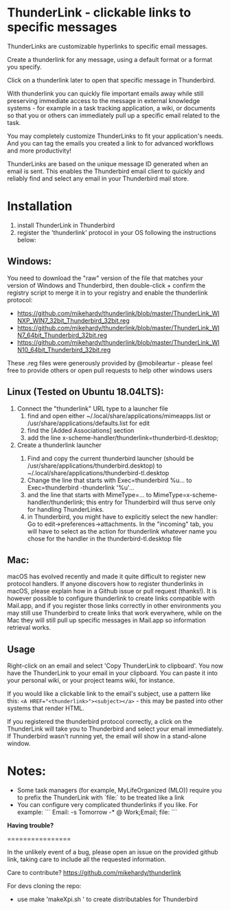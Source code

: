 <b>ThunderLink - clickable links to specific messages</b>
=====================================================

ThunderLinks are customizable hyperlinks to specific email messages.

Create a thunderlink for any message, using a default format or a format you specify.

Click on a thunderlink later to open that specific message in Thunderbird.

With thunderlink you can quickly file important emails away while still preserving immediate access to the message in external knowledge systems - for example in a task tracking application, a wiki, or documents so that you or others can immediately pull up a specific email related to the task.

You may completely customize ThunderLinks to fit your application's needs. And you can tag the emails you created a link to for advanced workflows and more productivity!

ThunderLinks are based on the unique message ID generated when an email is sent. This enables the Thunderbird email client to quickly and reliably find and select any email in your Thunderbird mail store.

<b>Installation</b>
==============
<ol>
<li>install ThunderLink in Thunderbird</li>
<li>register the 'thunderlink' protocol in your OS following the instructions below:</li>
</ol>
 </b>

   <b>Windows:</b>
   ------------------------------------------------------------------------------------------------
   You need to download the "raw" version of the file that matches your version of Windows and Thunderbird, then double-click + confirm the registry script to merge it in to your registry and enable the thunderlink protocol:
   - https://github.com/mikehardy/thunderlink/blob/master/ThunderLink_WINXP_WIN7_32bit_Thunderbird_32bit.reg
   - https://github.com/mikehardy/thunderlink/blob/master/ThunderLink_WIN7_64bit_Thunderbird_32bit.reg
   - https://github.com/mikehardy/thunderlink/blob/master/ThunderLink_WIN10_64bit_Thunderbird_32bit.reg
   
   These .reg files were generously provided by @mobileartur - please feel free to provide others or open pull requests to help other windows users

   <b>Linux (Tested on Ubuntu 18.04LTS):</b>
   --------------------------
   <ol>
   <li>Connect the "thunderlink" URL type to a launcher file 
   <ol>
   <li>find and open either ~/.local/share/applications/mimeapps.list or /usr/share/applications/defaults.list for edit</li>
   <li>find the [Added Associations] section</li>
   <li>add the line x-scheme-handler/thunderlink=thunderbird-tl.desktop;</li>
   </ol>
   <li>Create a thunderlink launcher</li>
   <ol>
   <li>Find and copy the current thunderbird launcher (should be /usr/share/applications/thunderbird.desktop) to ~/.local/share/applications/thunderbird-tl.desktop </li>
   <li>Change the line that starts with
   Exec=thunderbird %u...
   to
   Exec=thunderbird -thunderlink '%u'...</li>
   <li>and the line that starts with
   MimeType=...
   to
   MimeType=x-scheme-handler/thunderlink;
   this entry for Thunderbird will thus serve only for handling ThunderLinks.</li>
   <li>in Thunderbird, you might have to explicitly select the new handler: Go to edit->preferences->attachments. In the "incoming" tab, you will have to select as the action for thunderlink whatever name you chose for the handler in the thunderbird-tl.desktop file</li>
   </ol>
   </ol>

   <b>Mac:</b>
   ------------------------------------------------------------------------------------------------
   macOS has evolved recently and made it quite difficult to register new protocol handlers. If anyone discovers how to register thunderlinks in macOS, please explain how in a Github issue or pull request (thanks!). It is however possible to configure thunderlink to create links compatible with Mail.app, and if you register those links correctly in other environments you may still use Thunderbird to create links that work everywhere, while on the Mac they will still pull up specific messages in Mail.app so information retrieval works.
   
   <b>Usage</b>
   ---------------------------
   
   Right-click on an email and select 'Copy ThunderLink to clipboard'. You now have the ThunderLink to your email in your clipboard. You can paste it into your personal wiki, or your project teams wiki, for instance.

   If you would like a clickable link to the email's subject, use a pattern like this: `<A HREF="<thunderlink>"><subject></a>` - this may be pasted into other systems that render HTML.

   If you registered the thunderbird protocol correctly, a click on the ThunderLink will take you to Thunderbird and select your email immediately. If Thunderbird wasn't running yet, the email will show in a stand-alone window.

   
   <b>Notes:</b>
   ========
   <ul>
   <li>Some task managers (for example, MyLifeOrganized (MLO)) require you to prefix the ThunderLink with `file:` to be treated like a link</li>
   <li>You can configure very complicated thunderlinks if you like. For example:
   ```
   Email: <subject>   -s Tomorrow -*   @ Work;Email; 
   file:<thunderlink>
   ```
   </li>
   </ul>


   <b>Having trouble?</b>
   
   ================
   
   In the unlikely event of a bug, please open an issue on the provided github link, taking care to include all the requested information.

   Care to contribute? https://github.com/mikehardy/thunderlink

   For devs cloning the repo:
   
   - use make 'makeXpi.sh <release-number>' to create distributables for Thunderbird
